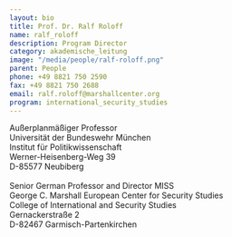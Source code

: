 ```yaml
---
layout: bio
title: Prof. Dr. Ralf Roloff
name: ralf_roloff
description: Program Director
category: akademische_leitung
image: "/media/people/ralf-roloff.png"
parent: People
phone: +49 8821 750 2590
fax: +49 8821 750 2688
email: ralf.roloff@marshallcenter.org
program: international_security_studies
---
```


Außerplanmäßiger Professor<br>
Universität der Bundeswehr München<br>
Institut für Politikwissenschaft<br>
Werner-Heisenberg-Weg 39<br>
D-85577 Neubiberg<br>
<br>
Senior German Professor and Director MISS<br>
George C. Marshall European Center for Security Studies<br>
College of International and Security Studies<br>
Gernackerstraße 2<br>
D-82467 Garmisch-Partenkirchen<br>



